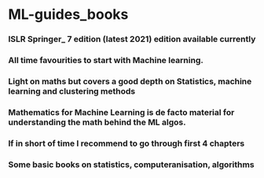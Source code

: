 # ML-guides_books
### ISLR Springer_ 7 edition (latest 2021) edition available currently
### All time favourities to start with Machine learning.
### Light on maths but covers a good depth on Statistics, machine learning and clustering methods
### Mathematics for Machine Learning is de facto material for understanding the math behind the ML algos. 
### If in short of time I recommend to go through first 4 chapters
### Some basic books on statistics, computeranisation, algorithms 
